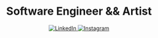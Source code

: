 <h1 align='center'>Software Engineer && Artist</h1>

<p align='center'>
  <a href="https://www.linkedin.com/in/stanislaw-krzyzewski/">
    <img src="https://img.shields.io/badge/LinkedIn-blue?style=flat&logo=linkedin&labelColor=blue" alt="LinkedIn" />
  </a>
  
   <a href="https://www.instagram.com/stash_studio/">
    <img src="https://img.shields.io/badge/Instagram-white?style=flat&logo=instagram&labelColor=white" alt="Instagram" />
  </a>
</p>

<!--
**Stasiulek/Stasiulek** is a ✨ _special_ ✨ repository because its `README.md` (this file) appears on your GitHub profile.

Here are some ideas to get you started:

- 🔭 I’m currently working on ...
- 🌱 I’m currently learning ...
- 👯 I’m looking to collaborate on ...
- 🤔 I’m looking for help with ...
- 💬 Ask me about ...
- 📫 How to reach me: ...
- 😄 Pronouns: ...
- ⚡ Fun fact: ...
-->
